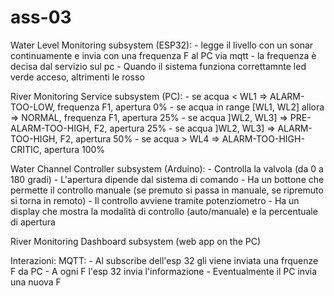 # ass-03

Water Level Monitoring subsystem (ESP32):
    - legge il livello con un sonar continuamente e invia con una frequenza F al PC via mqtt
    - la frequenza è decisa dal servizio sul pc
    -  Quando il sistema funziona correttamnte led verde acceso, altrimenti le rosso

River Monitoring Service subsystem  (PC):
    - se acqua < WL1 => ALARM-TOO-LOW, frequenza F1, apertura 0%
    - se acqua in range [WL1, WL2] allora => NORMAL, frequenza F1, apertura 25%
    - se acqua ]WL2, WL3] => PRE-ALARM-TOO-HIGH, F2, apertura 25%
    - se acqua ]WL2, WL3] => ALARM-TOO-HIGH, F2, apertura 50%
    - se acqua > WL4 => ALARM-TOO-HIGH-CRITIC, apertura 100% 
    
Water Channel Controller subsystem (Arduino):
    - Controlla la valvola (da 0 a 180 gradi)
    - L'apertura dipende dal sistema di comando
    - Ha un bottone che permette il controllo manuale (se premuto si passa in manuale, se ripremuto si torna in remoto)
    - Il controllo avviene tramite potenziometro
    - Ha un display che mostra la modalità di controllo (auto/manuale) e la percentuale di apertura

River Monitoring Dashboard subsystem (web app on the PC)


Interazioni:
    MQTT:
        - Al subscribe dell'esp 32 gli viene inviata una frquenze F da PC
        - A ogni F l'esp 32 invia l'informazione
        - Eventualmente il PC invia una nuova F